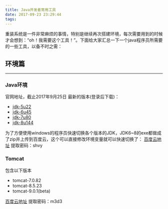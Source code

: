 ```yaml
---
title: Java开发者常用工具
date: 2017-09-23 23:29:44
tags:
---
```

重装系统是一件非常麻烦的事情，特别是继续再次搭建环境，每次需要用到的时候才会想到：“oh！我需要这个工具！”。下面给大家汇总一下一个java程序员所需要的一些工具，以备不时之需：
## 环境篇
------
### Java环境
官网地址，截止2017年9月25日 最新的版本(登录后下载)：
- [jdk-5u22](http://www.oracle.com/technetwork/java/javasebusiness/downloads/java-archive-downloads-javase5-419410.html)
- [jdk-6u45](http://www.oracle.com/technetwork/java/javase/downloads/java-archive-downloads-javase6-419409.html)
- [jdk-7u80](http://www.oracle.com/technetwork/java/javase/downloads/java-archive-downloads-javase7-521261.html)
- [jdk-8u144](http://www.oracle.com/technetwork/java/javase/downloads/jdk8-downloads-2133151.html)

为了方便使用windows的程序员快速切换各个版本的JDK，JDK6~8的exe都做成了zip并上传到百度云，这个可以直接修改环境变量就可以快速切换了：
[百度云地址](https://pan.baidu.com/s/1pKItryr)
提取密码：shvy

### Tomcat
包含以下版本
- tomcat-7.0.82
- tomcat-8.5.23
- tomcat-9.0.1(beta)

[百度云地址](https://pan.baidu.com/s/1pKJaXXT)
提取密码：m3d3
